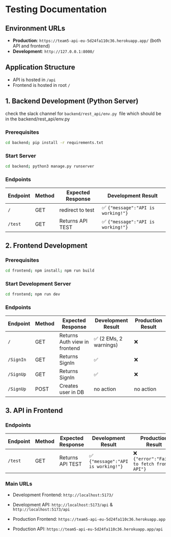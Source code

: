 # Testing Documentation

## Environment URLs

- **Production**: `https://team5-api-eu-5d24fa110c36.herokuapp.app/` (both API and frontend)
- **Development**: `http://127.0.0.1:8000/`

## Application Structure
- API is hosted in `/api`
- Frontend is hosted in root `/`

## 1. Backend Development (Python Server)

check the slack channel for `backend/rest_api/env.py `file which should be in the backend/rest_api/env.py 

### Prerequisites
```bash
cd backend; pip install -r requirements.txt
```

### Start Server
```bash
cd backend; python3 manage.py runserver
```

### Endpoints

| Endpoint | Method | Expected Response | Development Result |
|----------|---------|------------------|-------------------|
| `/` | GET | redirect to test | ✅ `{"message":"API is working!"}` |
| `/test` | GET | Returns API TEST | ✅ `{"message":"API is working!"}` |

## 2. Frontend Development

### Prerequisites
```bash
cd frontend; npm install; npm run build
```

### Start Development Server
```bash
cd frontend; npm run dev
```

### Endpoints

| Endpoint | Method | Expected Response | Development Result | Production Result |
|----------|---------|------------------|-------------------|-------------------|
| `/` | GET | Returns Auth view in frontend | ✅ (2 EMs, 2 warnings) | ❌ |
| `/SignIn` | GET | Returns SignIn | ✅ | ❌ |
| `/SignUp` | GET | Returns SignIn | ✅ | ❌ |
| `/SignUp` | POST | Creates user in DB | no action | no action |

## 3. API in Frontend

### Endpoints

| Endpoint | Method | Expected Response | Development Result | Production Result |
|----------|---------|------------------|-------------------|-------------------|
| `/test` | GET | Returns API TEST | ✅ `{"message":"API is working!"}` | ❌ `{"error":"Failed to fetch from API"}` |

### Main URLs

- Development Frontend: `http://localhost:5173/`
- Development API: `http://localhost:5173/api` & `http://localhost:5173/api`

- Production Frontend: `https://team5-api-eu-5d24fa110c36.herokuapp.app`
- Production API: `https://team5-api-eu-5d24fa110c36.herokuapp.app/api`